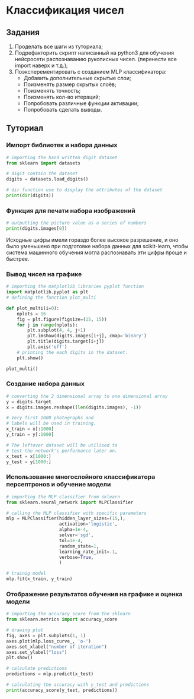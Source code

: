 # Классификация чисел

## Задания

1. Проделать все шаги из туториала; 
2. Подрефакторить скрипт написанный на python3 для обучения нейсросети распознаванию рукописных чисел. (перенести все import наверх и т.д.);
3. Поэксперементировать с созданием MLP классификатора:
    - Добавить дополнительные скрытые слои;
    - Поизменять размер скрытых слоёв;
    - Поизменять точность;
    - Поизменять кол-во итераций;
    - Попробовать различные функции активации;
    - Попробовать сделать выводы.

## Туториал

### Импорт библиотек и набора данных

```python
# importing the hand written digit dataset
from sklearn import datasets

# digit contain the dataset
digits = datasets.load_digits()

# dir function use to display the attributes of the dataset
print(dir(digits))
```

### Функция для печати набора изображений

```python
# outputting the picture value as a series of numbers
print(digits.images[0])
```
Исходные цифры имели гораздо более высокое разрешение, и оно было уменьшено при подготовке набора данных для scikit-learn, чтобы система машинного обучения могла распознавать эти цифры проще и быстрее.

### Вывод чисел на графике

```python
# importing the matplotlib libraries pyplot function
import matplotlib.pyplot as plt
# defining the function plot_multi

def plot_multi(i=0):
    nplots = 16
    fig = plt.figure(figsize=(15, 15))
    for j in range(nplots):
        plt.subplot(4, 4, j+1)
        plt.imshow(digits.images[i+j], cmap='binary')
        plt.title(digits.target[i+j])
        plt.axis('off')
    # printing the each digits in the dataset.
    plt.show()

plot_multi()
```

### Создание набора данных

```python
# converting the 2 dimensional array to one dimensional array
y = digits.target
x = digits.images.reshape((len(digits.images), -1))

# Very first 1000 photographs and
# labels will be used in training.
x_train = x[:1000]
y_train = y[:1000]

# The leftover dataset will be utilised to
# test the network's performance later on.
x_test = x[1000:]
y_test = y[1000:]
```

### Использование многослойного классификатора персептронов и обучение модели

```python
# importing the MLP classifier from sklearn
from sklearn.neural_network import MLPClassifier

# calling the MLP classifier with specific parameters
mlp = MLPClassifier(hidden_layer_sizes=(15,),
                    activation='logistic',
                    alpha=1e-4, 
                    solver='sgd',
                    tol=1e-4, 
                    random_state=1,
                    learning_rate_init=.1,
                    verbose=True,
                    )

# trainig model
mlp.fit(x_train, y_train)
```

### Отображение результатов обучения на графике и оценка модели

```python
# importing the accuracy_score from the sklearn
from sklearn.metrics import accuracy_score

# drawing plot
fig, axes = plt.subplots(1, 1)
axes.plot(mlp.loss_curve_, 'o-')
axes.set_xlabel("number of iteration")
axes.set_ylabel("loss")
plt.show()

# calculate predictions
predictions = mlp.predict(x_test)

# calculating the accuracy with y_test and predictions
print(accuracy_score(y_test, predictions))
```
